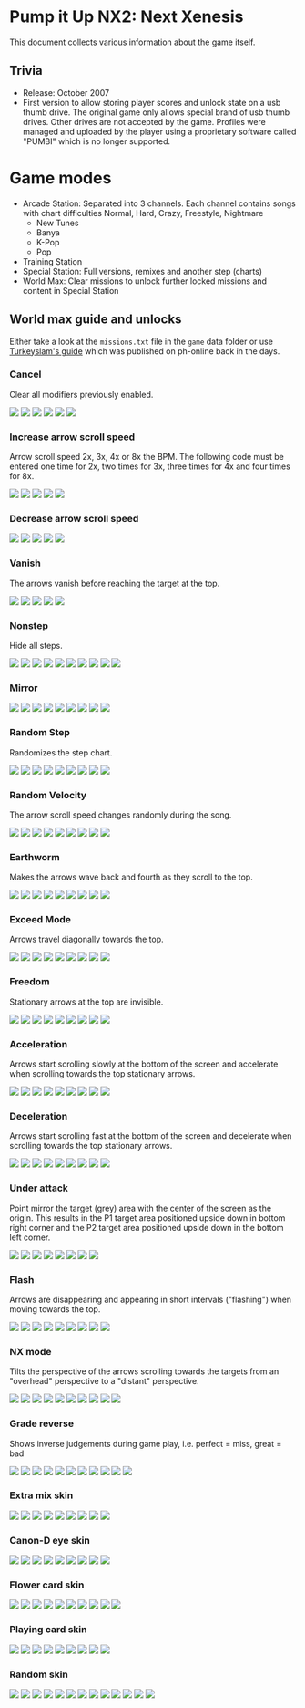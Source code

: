 # Pump it Up NX2: Next Xenesis
This document collects various information about the game itself.

## Trivia
* Release: October 2007
* First version to allow storing player scores and unlock state on a usb thumb drive. The original game only allows
special brand of usb thumb drives. Other drives are not accepted by the game. Profiles were managed and uploaded by
the player using a proprietary software called "PUMBI" which is no longer supported.

# Game modes
* Arcade Station: Separated into 3 channels. Each channel contains songs with chart difficulties Normal, Hard, Crazy,
Freestyle, Nightmare
  * New Tunes
  * Banya
  * K-Pop
  * Pop
* Training Station
* Special Station: Full versions, remixes and another step (charts)
* World Max: Clear missions to unlock further locked missions and content in Special Station

## World max guide and unlocks
Either take a look at the `missions.txt` file in the `game` data folder or use [Turkeyslam's guide](guide/nx2.pdf) which
was published on ph-online back in the days. 

### Cancel
Clear all modifiers previously enabled.

![](image/arrow/dl.png)
![](image/arrow/dr.png)
![](image/arrow/dl.png)
![](image/arrow/dr.png)
![](image/arrow/dl.png)
![](image/arrow/dr.png)

### Increase arrow scroll speed
Arrow scroll speed 2x, 3x, 4x or 8x the BPM. The following code must be entered one time for 2x, two times for 3x,
three times for 4x and four times for 8x.

![](image/arrow/ul.png)
![](image/arrow/ur.png)
![](image/arrow/ul.png)
![](image/arrow/ur.png)
![](image/arrow/c.png)

### Decrease arrow scroll speed

![](image/arrow/ur.png)
![](image/arrow/ul.png)
![](image/arrow/ur.png)
![](image/arrow/ul.png)
![](image/arrow/c.png)

### Vanish
The arrows vanish before reaching the target at the top.

![](image/arrow/ul.png)
![](image/arrow/ur.png)
![](image/arrow/dl.png)
![](image/arrow/dr.png)
![](image/arrow/c.png)

### Nonstep
Hide all steps.

![](image/arrow/ul.png)
![](image/arrow/ur.png)
![](image/arrow/dl.png)
![](image/arrow/dr.png)
![](image/arrow/c.png)
![](image/arrow/ul.png)
![](image/arrow/ur.png)
![](image/arrow/dl.png)
![](image/arrow/dr.png)
![](image/arrow/c.png)

### Mirror
![](image/arrow/dr.png)
![](image/arrow/dl.png)
![](image/arrow/ur.png)
![](image/arrow/ul.png)
![](image/arrow/dr.png)
![](image/arrow/dl.png)
![](image/arrow/ur.png)
![](image/arrow/ul.png)
![](image/arrow/c.png)

### Random Step
Randomizes the step chart.

![](image/arrow/ul.png)
![](image/arrow/ur.png)
![](image/arrow/ul.png)
![](image/arrow/ur.png)
![](image/arrow/dl.png)
![](image/arrow/dr.png)
![](image/arrow/dl.png)
![](image/arrow/dr.png)
![](image/arrow/c.png)

### Random Velocity
The arrow scroll speed changes randomly during the song.

![](image/arrow/ul.png)
![](image/arrow/ur.png)
![](image/arrow/ul.png)
![](image/arrow/ur.png)
![](image/arrow/ul.png)
![](image/arrow/ur.png)
![](image/arrow/ul.png)
![](image/arrow/ur.png)
![](image/arrow/c.png)

### Earthworm
Makes the arrows wave back and fourth as they scroll to the top.

![](image/arrow/dr.png)
![](image/arrow/dl.png)
![](image/arrow/ur.png)
![](image/arrow/ul.png)
![](image/arrow/dr.png)
![](image/arrow/ur.png)
![](image/arrow/dl.png)
![](image/arrow/ul.png)
![](image/arrow/c.png)

### Exceed Mode
Arrows travel diagonally towards the top.

![](image/arrow/dl.png)
![](image/arrow/ur.png)
![](image/arrow/dl.png)
![](image/arrow/ur.png)
![](image/arrow/dr.png)
![](image/arrow/ul.png)
![](image/arrow/dr.png)
![](image/arrow/ul.png)
![](image/arrow/c.png)

### Freedom
Stationary arrows at the top are invisible.

![](image/arrow/ul.png)
![](image/arrow/dl.png)
![](image/arrow/ur.png)
![](image/arrow/dr.png)
![](image/arrow/dr.png)
![](image/arrow/ul.png)
![](image/arrow/ur.png)
![](image/arrow/dl.png)
![](image/arrow/c.png)

### Acceleration
Arrows start scrolling slowly at the bottom of the screen and accelerate when scrolling towards the top stationary
arrows.

![](image/arrow/dl.png)
![](image/arrow/dl.png)
![](image/arrow/dr.png)
![](image/arrow/dr.png)
![](image/arrow/ul.png)
![](image/arrow/ul.png)
![](image/arrow/ur.png)
![](image/arrow/ur.png)
![](image/arrow/c.png)

### Deceleration
Arrows start scrolling fast at the bottom of the screen and decelerate when scrolling towards the top stationary
arrows.

![](image/arrow/dr.png)
![](image/arrow/dr.png)
![](image/arrow/dl.png)
![](image/arrow/dl.png)
![](image/arrow/ur.png)
![](image/arrow/ur.png)
![](image/arrow/ul.png)
![](image/arrow/ul.png)
![](image/arrow/c.png)

### Under attack
Point mirror the target (grey) area with the center of the screen as the origin. This results in the P1 target area
positioned upside down in bottom right corner and the P2 target area positioned upside down in the bottom left corner.

![](image/arrow/dl.png)
![](image/arrow/c.png)
![](image/arrow/dl.png)
![](image/arrow/c.png)
![](image/arrow/dl.png)
![](image/arrow/c.png)
![](image/arrow/ur.png)
![](image/arrow/c.png)

### Flash
Arrows are disappearing and appearing in short intervals ("flashing") when moving towards the top.

![](image/arrow/dl.png)
![](image/arrow/ul.png)
![](image/arrow/dr.png)
![](image/arrow/dl.png)
![](image/arrow/ur.png)
![](image/arrow/dr.png)
![](image/arrow/ul.png)
![](image/arrow/ur.png)
![](image/arrow/c.png)

### NX mode
Tilts the perspective of the arrows scrolling towards the targets from an "overhead" perspective to a "distant"
perspective.

![](image/arrow/dl.png)
![](image/arrow/ul.png)
![](image/arrow/c.png)
![](image/arrow/dr.png)
![](image/arrow/ur.png)
![](image/arrow/dl.png)
![](image/arrow/ul.png)
![](image/arrow/c.png)
![](image/arrow/dr.png)
![](image/arrow/ur.png)

### Grade reverse
Shows inverse judgements during game play, i.e. perfect = miss, great = bad

![](image/arrow/ul.png)
![](image/arrow/ur.png)
![](image/arrow/c.png)
![](image/arrow/dl.png)
![](image/arrow/dr.png)
![](image/arrow/dr.png)
![](image/arrow/dl.png)
![](image/arrow/c.png)
![](image/arrow/ur.png)
![](image/arrow/ul.png)
![](image/arrow/c.png)


### Extra mix skin
![](image/arrow/dr.png)
![](image/arrow/dr.png)
![](image/arrow/dr.png)
![](image/arrow/dl.png)
![](image/arrow/dr.png)
![](image/arrow/ul.png)
![](image/arrow/ur.png)
![](image/arrow/dl.png)
![](image/arrow/c.png)

### Canon-D eye skin
![](image/arrow/ul.png)
![](image/arrow/ur.png)
![](image/arrow/dl.png)
![](image/arrow/c.png)
![](image/arrow/dl.png)
![](image/arrow/dr.png)
![](image/arrow/dr.png)
![](image/arrow/ur.png)
![](image/arrow/ur.png)

### Flower card skin
![](image/arrow/dr.png)
![](image/arrow/dr.png)
![](image/arrow/dr.png)
![](image/arrow/dl.png)
![](image/arrow/dr.png)
![](image/arrow/ul.png)
![](image/arrow/ur.png)
![](image/arrow/dl.png)
![](image/arrow/ul.png)
![](image/arrow/ur.png)

### Playing card skin
![](image/arrow/dr.png)
![](image/arrow/dr.png)
![](image/arrow/dr.png)
![](image/arrow/dl.png)
![](image/arrow/dr.png)
![](image/arrow/ul.png)
![](image/arrow/ur.png)
![](image/arrow/dl.png)
![](image/arrow/ur.png)

### Random skin
![](image/arrow/ul.png)
![](image/arrow/ul.png)
![](image/arrow/ul.png)
![](image/arrow/ur.png)
![](image/arrow/ur.png)
![](image/arrow/ur.png)
![](image/arrow/dl.png)
![](image/arrow/dl.png)
![](image/arrow/dl.png)
![](image/arrow/dr.png)
![](image/arrow/dr.png)
![](image/arrow/dr.png)
![](image/arrow/c.png)